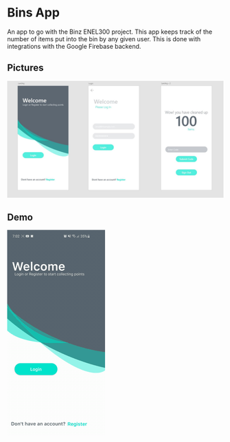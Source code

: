 # Bins App
An app to go with the Binz ENEL300 project. This app keeps track of the number
of items put into the bin by any given user. This is done with integrations
with the Google Firebase backend.

## Pictures
![App Design](wiki/app-design.JPG)

## Demo

![Demo](wiki/app-demo.gif)
